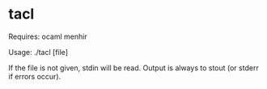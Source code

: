 tacl
====

Requires:
	ocaml
	menhir

Usage:
	./tacl [file]

If the file is not given, stdin will be read.
Output is always to stout (or stderr if errors occur).
